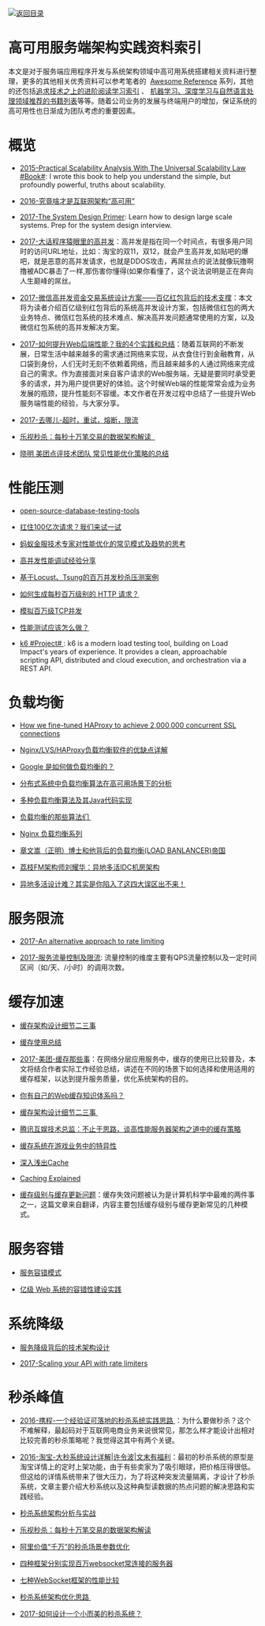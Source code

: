 [![返回目录](https://parg.co/UGo)](https://parg.co/b4z) 
 
 


 


 


 



# 高可用服务端架构实践资料索引



本文是对于服务端应用程序开发与系统架构领域中高可用系统搭建相关资料进行整理，更多的其他相关优秀资料可以参考笔者的  [Awesome Reference](http://6me.us/qvPQ) 系列，其他的还包括[追求技术之上的进阶阅读学习索引](https://zhuanlan.zhihu.com/p/25642783) 、 [机器学习、深度学习与自然语言处理领域推荐的书籍列表](https://zhuanlan.zhihu.com/p/25612011)等等。随着公司业务的发展与终端用户的增加，保证系统的高可用性也日渐成为团队考虑的重要因素。


# 概览

- [2015-Practical Scalability Analysis With The
Universal Scalability Law #Book#](https://parg.co/bNA): I wrote this book to help you understand the simple, but profoundly powerful, truths about scalability.

- [2016-究竟啥才是互联网架构“高可用”](http://6me.us/Fz25N7)

- [2017-The System Design Primer](https://github.com/donnemartin/system-design-primer): Learn how to design large scale systems. Prep for the system design interview.

- [2017-大话程序猿眼里的高并发](https://blog.thankbabe.com/2016/04/01/high-concurrency/)：高并发是指在同一个时间点，有很多用户同时的访问URL地址，比如：淘宝的双11，双12，就会产生高并发,如贴吧的爆吧，就是恶意的高并发请求，也就是DDOS攻击，再屌丝点的说法就像玩撸啊撸被ADC暴击了一样,那伤害你懂得(如果你看懂了，这个说法说明是正在奔向人生巅峰的屌丝。 

- [2017-微信高并发资金交易系统设计方案——百亿红包背后的技术支撑](http://mp.weixin.qq.com/s/suBAJrP6uN2kFgHtGz16mw)：本文将为读者介绍百亿级别红包背后的系统高并发设计方案，包括微信红包的两大业务特点、微信红包系统的技术难点、解决高并发问题通常使用的方案，以及微信红包系统的高并发解决方案。

- [2017-如何提升Web后端性能？我的4个实践和总结](http://mp.weixin.qq.com/s/KsXS5f-1-217CY5R88qOHQ)：随着互联网的不断发展，日常生活中越来越多的需求通过网络来实现，从衣食住行到金融教育，从口袋到身份，人们无时无刻不依赖着网络，而且越来越多的人通过网络来完成自己的需求。作为直接面对来自客户请求的Web服务端，无疑是要同时承受更多的请求，并为用户提供更好的体验。这个时候Web端的性能常常会成为业务发展的瓶颈，提升性能刻不容缓。本文作者在开发过程中总结了一些提升Web服务端性能的经验，与大家分享。 

- [2017-去哪儿-超时，重试，熔断，限流](http://mp.weixin.qq.com/s/wIQIv4TAHRIqR_X9iSz3Hw)

- [乐视秒杀：每秒十万笔交易的数据架构解读  ](http://www.uml.org.cn/sjjm/201611184.asp)

- [晓明 美团点评技术团队 常见性能优化策略的总结](http://tech.meituan.com/performance_tunning.html)


# 性能压测


- [open-source-database-testing-tools](http://www.softwaretestingmagazine.com/tools/open-source-database-testing-tools/)


- [扛住100亿次请求？我们来试一试](https://github.com/xiaojiaqi/10billionhongbaos/wiki/%E6%89%9B%E4%BD%8F100%E4%BA%BF%E6%AC%A1%E8%AF%B7%E6%B1%82%EF%BC%9F%E6%88%91%E4%BB%AC%E6%9D%A5%E8%AF%95%E4%B8%80%E8%AF%95)

- [蚂蚁金服技术专家对性能优化的常见模式及趋势的思考](https://yq.aliyun.com/articles/54004?hmsr=toutiao.io&utm_medium=toutiao.io&utm_source=toutiao.io)


- [高并发性能调试经验分享](https://zhuanlan.zhihu.com/p/21348220)

- [基于Locust、Tsung的百万并发秒杀压测案例](http://mp.weixin.qq.com/s?__biz=MzAwMDU1MTE1OQ==&mid=405352450&idx=1&sn=77485a9f0d1e504c8a6068e3b60f81c7&scene=23&srcid=0417zuijO8QFRZo2rVYeqltv#rd)

- [如何生成每秒百万级别的 HTTP 请求？](
http://blog.jobbole.com/87509/)

- [模拟百万级TCP并发](http://mp.weixin.qq.com/s?__biz=MzIxMjAzMDA1MQ==&mid=2648945745&idx=1&sn=422c7dd658ba83a42f5753669716378f&chksm=8f5b535db82cda4b281dfab3858e4afa6e6b453d0b77f5dd5d3f8ca3e33184fa470803d4d21e#rd)

- [性能测试应该怎么做？](http://coolshell.cn/articles/17381.html?hmsr=toutiao.io&utm_medium=toutiao.io&utm_source=toutiao.io) 

- [k6 #Project# ](https://github.com/loadimpact/k6): k6 is a modern load testing tool, building on Load Impact's years of experience. It provides a clean, approachable scripting API, distributed and cloud execution, and orchestration via a REST API.


# 负载均衡



- [How we fine-tuned HAProxy to achieve 2,000,000 concurrent SSL connections](https://medium.freecodecamp.com/how-we-fine-tuned-haproxy-to-achieve-2-000-000-concurrent-ssl-connections-d017e61a4d27)

- [Nginx/LVS/HAProxy负载均衡软件的优缺点详解](http://os.51cto.com/art/201407/446441.htm)


- [Google 是如何做负载均衡的？](https://zhuanlan.zhihu.com/p/23826170)

- [分布式系统中负载均衡算法在高可用场景下的分析](http://tech.youzan.com/load-balancing-algorithm/)

- [多种负载均衡算法及其Java代码实现](http://www.duzhi.me/article/864.html?hmsr=toutiao.io&utm_medium=toutiao.io&utm_source=toutiao.io)

- [负载均衡的那些算法们 ](http://mp.weixin.qq.com/s?__biz=MzA3MDExNzcyNA==&mid=2650392075&idx=1&sn=fca2ebeca258e15f78a43c44bbb6153d&scene=0#wechat_redirect)

- [Nginx 负载均衡系列](http://blog.csdn.net/zhangskd/article/details/50208527)

- [章文嵩（正明）博士和他背后的负载均衡(LOAD BANLANCER)帝国](https://yq.aliyun.com/articles/52752?hmsr=toutiao.io&utm_medium=toutiao.io&utm_source=toutiao.io)

- [荔枝FM架构师刘耀华：异地多活IDC机房架构](http://geek.csdn.net/news/detail/53231)

- [异地多活设计难？其实是你陷入了这四大误区出不来！](http://mp.weixin.qq.com/s?__biz=MjM5MDE0Mjc4MA==&mid=2650993345&idx=1&sn=f460c51ad3dfd1da4d41e0a408969c54&scene=0#wechat_redirect) 


# 服务限流



- [2017-An alternative approach to rate limiting](https://medium.com/figma-design/an-alternative-approach-to-rate-limiting-f8a06cf7c94c)



- [2017-服务流量控制及限流](http://blog.brucefeng.info/post/rate-limiter): 流量控制的维度主要有QPS流量控制以及一定时间区间（如/天、/小时）的调用次数。


# 缓存加速



- [缓存架构设计细节二三事](http://mp.weixin.qq.com/s?__biz=MjM5ODYxMDA5OQ==&mid=404087915&idx=1&sn=075664193f334874a3fc87fd4f712ebc&scene=1&srcid=0908q5LhvuehVvGCl53eKx7y&from=groupmessage&isappinstalled=0#wechat_redirect)

- [缓存使用总结](https://fdx321.github.io/2016/09/09/%E7%BC%93%E5%AD%98%E4%BD%BF%E7%94%A8%E6%80%BB%E7%BB%93/)

- [2017-美团-缓存那些事](http://geek.csdn.net/news/detail/172308)：在网络分层应用服务中，缓存的使用已比较普及，本文将结合作者实际工作经验总结，讲述在不同的场景下如何选择和使用适用的缓存框架，以达到提升服务质量，优化系统架构的目的。


- [你有自己的Web缓存知识体系吗？](http://www.tuicool.com/articles/z2uqamn)

- [缓存架构设计细节二三事 ](http://mp.weixin.qq.com/s?__biz=MjM5ODYxMDA5OQ==&mid=404087915&idx=1&sn=075664193f334874a3fc87fd4f712ebc)

- [腾讯互娱技术总监：不止于思路，谈高性能服务器架构之道中的缓存策略](http://dbaplus.cn/news-21-504-1.html?hmsr=toutiao.io&utm_medium=toutiao.io&utm_source=toutiao.io)

- [缓存系统在游戏业务中的特异性](http://mp.weixin.qq.com/s?__biz=MzI2NDU4OTExOQ==&mid=2247483707&idx=1&sn=b88330668d0eb6930cd3b1db95b54ed4&chksm=eaab1b6bdddc927dc78ba30581841c75ac0d8082c6d218200e473b5946fff8905acf65fa2c93#rd)

- [深入浅出Cache](http://tech.youzan.com/cache-background/)

- [Caching Explained](https://cachingexplained.com/#caching-explained)

- [缓存级别与缓存更新问题](https://parg.co/bs3)：缓存失效问题被认为是计算机科学中最难的两件事之一，这篇文章来自翻译，内容主要包括缓存级别与缓存更新常见的几种模式。


# 服务容错



- [服务容错模式](http://tech.meituan.com/service-fault-tolerant-pattern.html)

- [亿级 Web 系统的容错性建设实践](https://stgod.com/2120)


# 系统降级



- [服务降级背后的技术架构设计](http://mp.weixin.qq.com/s/cfWwjhKgDXMSQ3BzJ_S2Ag)

- [2017-Scaling your API with rate limiters](https://stripe.com/blog/rate-limiters)
 

# 秒杀峰值

- [2016-携程-一个经验证可落地的秒杀系统实践思路 ](http://6me.us/ChFx0)：为什么要做秒杀？这个不难解释，最起码对于互联网电商业务来说很常见，那怎么样才能设计出相对比较完善的秒杀策略呢？我觉得这其中有两个关键。

- [2016-淘宝-大秒系统设计详解|许令波|文末有福利](http://6me.us/YJG)：最初的秒杀系统的原型是淘宝详情上的定时上架功能，由于有些卖家为了吸引眼球，把价格压得很低。但这给的详情系统带来了很大压力，为了将这种突发流量隔离，才设计了秒杀系统，文章主要介绍大秒系统以及这种典型读数据的热点问题的解决思路和实践经验。 

- [秒杀系统架构分析与实战](http://developer.51cto.com/art/201601/503511.htm)

- [乐视秒杀：每秒十万笔交易的数据架构解读](http://dbaplus.cn/news-21-420-1.html)

- [阿里价值“千万”的秒杀场景参数优化](http://dbaplus.cn/news-21-457-1.html?hmsr=toutiao.io&utm_medium=toutiao.io&utm_source=toutiao.io)

- [四种框架分别实现百万websocket常连接的服务器](http://blog.jobbole.com/103995/)

- [七种WebSocket框架的性能比较](http://blog.jobbole.com/103994/)

- [秒杀系统架构优化思路 ](https://mp.weixin.qq.com/s?__biz=MzA4NDc2MDQ1Nw==&mid=2650238120&idx=1&sn=b769692f21dd70ab64b118fc7fecf3c4&chksm=87e18e4eb09607581db3769df7a50526658d8b9ffea0d19523b875e8c682eb790ee4291904dc&scene=0&key=&ascene=7&uin=&devicetype=android-22&version=26031c38&nettype=WIFI) 

- [2017-如何设计一个小而美的秒杀系统？](https://parg.co/by3)

 

